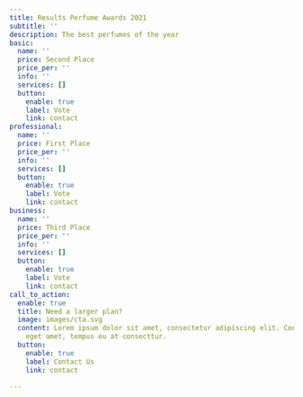 ```yaml
---
title: Results Perfume Awards 2021
subtitle: ''
description: The best perfumes of the year
basic:
  name: ''
  price: Second Place
  price_per: ''
  info: ''
  services: []
  button:
    enable: true
    label: Vote
    link: contact
professional:
  name: ''
  price: First Place
  price_per: ''
  info: ''
  services: []
  button:
    enable: true
    label: Vote
    link: contact
business:
  name: ''
  price: Third Place
  price_per: ''
  info: ''
  services: []
  button:
    enable: true
    label: Vote
    link: contact
call_to_action:
  enable: true
  title: Need a larger plan?
  image: images/cta.svg
  content: Lorem ipsum dolor sit amet, consectetur adipiscing elit. Consequat tristique
    eget amet, tempus eu at consecttur.
  button:
    enable: true
    label: Contact Us
    link: contact

---
```

